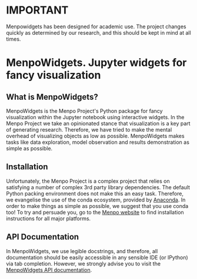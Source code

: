 IMPORTANT
=========
Menpowidgets has been designed for academic use. The project changes quickly as
determined by our research, and this should be kept in mind at all times.

MenpoWidgets. Jupyter widgets for fancy visualization
======================================================

What is MenpoWidgets?
---------------------
MenpoWidgets is the Menpo Project's Python package for fancy visualization within the Jupyter notebook using interactive widgets.
In the Menpo Project we take an opinionated stance that visualization is a key part of generating research. Therefore, we have tried
to make the mental overhead of visualizing objects as low as possible. MenpoWidgets makes tasks like data exploration, model observation
and results demonstration as simple as possible.

Installation
------------
Unfortunately, the Menpo Project is a complex project that relies on satisfying
a number of complex 3rd party library dependencies. The default Python packing
environment does not make this an easy task. Therefore, we evangelise the use
of the conda ecosystem, provided by
[Anaconda](https://store.continuum.io/cshop/anaconda/). In order to make things
as simple as possible, we suggest that you use conda too! To try and persuade
you, go to the [Menpo website](http://www.menpo.org/installation/) to find
installation instructions for all major platforms.

API Documentation
-----------------
In MenpoWidgets, we use legible docstrings, and therefore, all documentation
should be easily accessible in any sensible IDE (or IPython) via tab completion.
However, we strongly advise you to visit the [MenpoWidgets API documentation](http://menpowidgets.readthedocs.io/).
